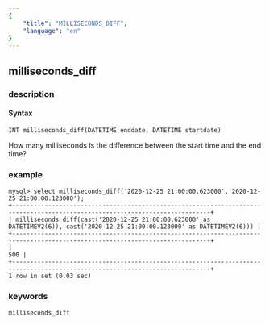```yaml
---
{
    "title": "MILLISECONDS_DIFF",
    "language": "en"
}
---
```


<!-- 
Licensed to the Apache Software Foundation (ASF) under one
or more contributor license agreements.  See the NOTICE file
distributed with this work for additional information
regarding copyright ownership.  The ASF licenses this file
to you under the Apache License, Version 2.0 (the
"License"); you may not use this file except in compliance
with the License.  You may obtain a copy of the License at

  http://www.apache.org/licenses/LICENSE-2.0

Unless required by applicable law or agreed to in writing,
software distributed under the License is distributed on an
"AS IS" BASIS, WITHOUT WARRANTIES OR CONDITIONS OF ANY
KIND, either express or implied.  See the License for the
specific language governing permissions and limitations
under the License.
-->

## milliseconds_diff
### description
#### Syntax

`INT milliseconds_diff(DATETIME enddate, DATETIME startdate)`

How many milliseconds is the difference between the start time and the end time?

### example

```
mysql> select milliseconds_diff('2020-12-25 21:00:00.623000','2020-12-25 21:00:00.123000');
+-----------------------------------------------------------------------------------------------------------------------------+
| milliseconds_diff(cast('2020-12-25 21:00:00.623000' as DATETIMEV2(6)), cast('2020-12-25 21:00:00.123000' as DATETIMEV2(6))) |
+-----------------------------------------------------------------------------------------------------------------------------+
|                                                                                                                         500 |
+-----------------------------------------------------------------------------------------------------------------------------+
1 row in set (0.03 sec)
```

### keywords

    milliseconds_diff
